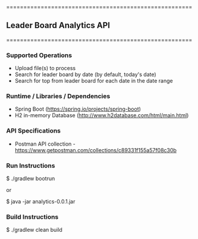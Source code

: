 ======================================================
## Leader Board Analytics API
======================================================

### Supported Operations
- Upload file(s) to process
- Search for leader board by date (by default, today's date)
- Search for top from leader board for each date in the date range


### Runtime / Libraries / Dependencies
- Spring Boot (https://spring.io/projects/spring-boot)
- H2 in-memory Database (http://www.h2database.com/html/main.html)

### API Specifications
- Postman API collection - https://www.getpostman.com/collections/c89331f155a57f08c30b


### Run Instructions
$ ./gradlew bootrun

or

$ java -jar analytics-0.0.1.jar

### Build Instructions
$ ./gradlew clean build